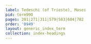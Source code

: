```yaml
---
label: Tedeschi (of Trieste), Moses
pid: term990
pages: 201|271|311|579|583|604|782
order: '0949'
layout: generic_index_term
collection: index-headings
---
```

